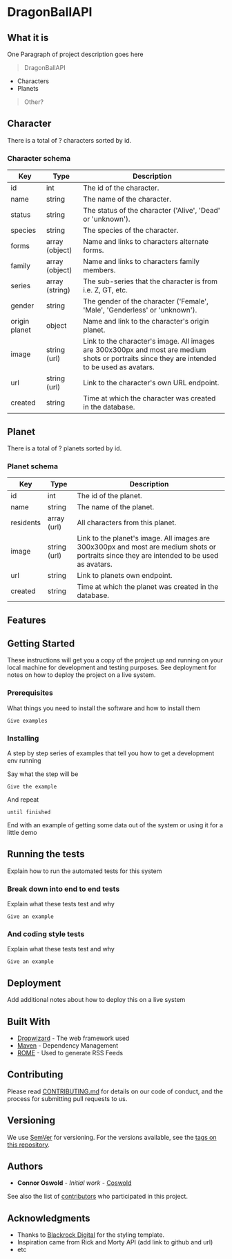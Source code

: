 # DragonBallAPI

## What it is
One Paragraph of project description goes here
> DragonBallAPI
* Characters
* Planets

> Other?

## Character
There is a total of ? characters sorted by id.

### Character schema
|Key|Type|Description|
|---|---|---|
|id|int|The id of the character.
|name|string|The name of the character.
|status|string|The status of the character ('Alive', 'Dead' or 'unknown').
|species|string|The species of the character.
|forms|array (object)|Name and links to characters alternate forms.
|family|array (object)|Name and links to characters family members.
|series|array (string)|The sub-series that the character is from i.e. Z, GT, etc.
|gender|string|The gender of the character ('Female', 'Male', 'Genderless' or 'unknown').
|origin planet|object|Name and link to the character's origin planet.
|image|string (url)|Link to the character's image. All images are 300x300px and most are medium shots or portraits since they are intended to be used as avatars.
|url|string (url)|Link to the character's own URL endpoint.
|created|string|Time at which the character was created in the database.

## Planet
There is a total of ? planets sorted by id.

### Planet schema
|Key|Type|Description|
|---|---|---|
|id|int|The id of the planet.
|name|string|The name of the planet.
|residents|array (url)|All characters from this planet.
|image|string (url)|Link to the planet's image. All images are 300x300px and most are medium shots or portraits since they are intended to be used as avatars.
|url|string|Link to planets own endpoint.
|created|string|Time at which the planet was created in the database.

## Features

## Getting Started

These instructions will get you a copy of the project up and running on your local machine for development and testing purposes. See deployment for notes on how to deploy the project on a live system.

### Prerequisites

What things you need to install the software and how to install them

```
Give examples
```

### Installing

A step by step series of examples that tell you how to get a development env running

Say what the step will be

```
Give the example
```

And repeat

```
until finished
```

End with an example of getting some data out of the system or using it for a little demo

## Running the tests

Explain how to run the automated tests for this system

### Break down into end to end tests

Explain what these tests test and why

```
Give an example
```

### And coding style tests

Explain what these tests test and why

```
Give an example
```

## Deployment

Add additional notes about how to deploy this on a live system

## Built With

* [Dropwizard](http://www.dropwizard.io/1.0.2/docs/) - The web framework used
* [Maven](https://maven.apache.org/) - Dependency Management
* [ROME](https://rometools.github.io/rome/) - Used to generate RSS Feeds

## Contributing

Please read [CONTRIBUTING.md](#) for details on our code of conduct, and the process for submitting pull requests to us.

## Versioning

We use [SemVer](http://semver.org/) for versioning. For the versions available, see the [tags on this repository](https://github.com/your/project/tags).

## Authors

* **Connor Oswold** - *Initial work* - [Coswold](https://github.com/Coswold)

See also the list of [contributors](https://github.com/coswold/My_API/contributors) who participated in this project.

## Acknowledgments

* Thanks to [Blackrock Digital](https://github.com/BlackrockDigital) for the styling template.
* Inspiration came from Rick and Morty API (add link to github and url)
* etc
